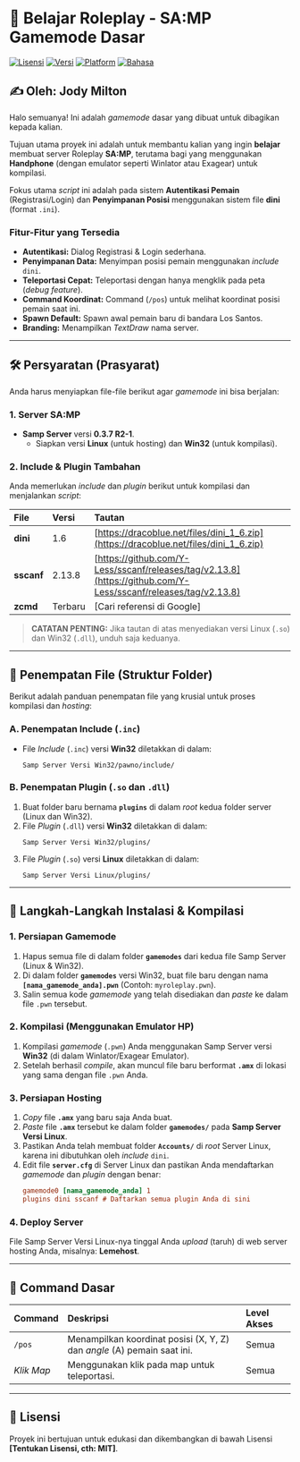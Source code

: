 # 🚀 Belajar Roleplay - SA:MP Gamemode Dasar

[![Lisensi](https://img.shields.io/badge/License-MIT-blue.svg)](https://opensource.org/licenses/MIT)
[![Versi](https://img.shields.io/badge/Version-V1.0-informational)]()
[![Platform](https://img.shields.io/badge/Platform-SA:MP%200.3.7-red)](https://www.sa-mp.com/)
[![Bahasa](https://img.shields.io/badge/Language-PAWN-green)]()

## ✍️ Oleh: Jody Milton

Halo semuanya! Ini adalah *gamemode* dasar yang dibuat untuk dibagikan kepada kalian.

Tujuan utama proyek ini adalah untuk membantu kalian yang ingin **belajar** membuat server Roleplay **SA:MP**, terutama bagi yang menggunakan **Handphone** (dengan emulator seperti Winlator atau Exagear) untuk kompilasi.

Fokus utama *script* ini adalah pada sistem **Autentikasi Pemain** (Registrasi/Login) dan **Penyimpanan Posisi** menggunakan sistem file **dini** (format `.ini`).

### Fitur-Fitur yang Tersedia

* **Autentikasi:** Dialog Registrasi & Login sederhana.
* **Penyimpanan Data:** Menyimpan posisi pemain menggunakan *include* `dini`.
* **Teleportasi Cepat:** Teleportasi dengan hanya mengklik pada peta (*debug feature*).
* **Command Koordinat:** Command (`/pos`) untuk melihat koordinat posisi pemain saat ini.
* **Spawn Default:** Spawn awal pemain baru di bandara Los Santos.
* **Branding:** Menampilkan *TextDraw* nama server.

---

## 🛠️ Persyaratan (Prasyarat)

Anda harus menyiapkan file-file berikut agar *gamemode* ini bisa berjalan:

### 1. Server SA:MP
* **Samp Server** versi **0.3.7 R2-1**.
    * Siapkan versi **Linux** (untuk hosting) dan **Win32** (untuk kompilasi).

### 2. Include & Plugin Tambahan
Anda memerlukan *include* dan *plugin* berikut untuk kompilasi dan menjalankan *script*:

| File | Versi | Tautan |
| :--- | :--- | :--- |
| **dini** | 1.6 | [https://dracoblue.net/files/dini_1_6.zip](https://dracoblue.net/files/dini_1_6.zip) |
| **sscanf** | 2.13.8 | [https://github.com/Y-Less/sscanf/releases/tag/v2.13.8](https://github.com/Y-Less/sscanf/releases/tag/v2.13.8) |
| **zcmd** | Terbaru | [Cari referensi di Google] |

> **CATATAN PENTING:** Jika tautan di atas menyediakan versi Linux (`.so`) dan Win32 (`.dll`), unduh saja keduanya.

---

## 📂 Penempatan File (Struktur Folder)

Berikut adalah panduan penempatan file yang krusial untuk proses kompilasi dan *hosting*:

### A. Penempatan Include (`.inc`)
* File *Include* (`.inc`) versi **Win32** diletakkan di dalam:
    ```
    Samp Server Versi Win32/pawno/include/
    ```

### B. Penempatan Plugin (`.so` dan `.dll`)
1.  Buat folder baru bernama **`plugins`** di dalam *root* kedua folder server (Linux dan Win32).
2.  File *Plugin* (`.dll`) versi **Win32** diletakkan di dalam:
    ```
    Samp Server Versi Win32/plugins/
    ```
3.  File *Plugin* (`.so`) versi **Linux** diletakkan di dalam:
    ```
    Samp Server Versi Linux/plugins/
    ```

---

## 🚀 Langkah-Langkah Instalasi & Kompilasi

### 1. Persiapan Gamemode
1.  Hapus semua file di dalam folder **`gamemodes`** dari kedua file Samp Server (Linux & Win32).
2.  Di dalam folder **`gamemodes`** versi Win32, buat file baru dengan nama **`[nama_gamemode_anda].pwn`** (Contoh: `myroleplay.pwn`).
3.  Salin semua kode *gamemode* yang telah disediakan dan *paste* ke dalam file `.pwn` tersebut.

### 2. Kompilasi (Menggunakan Emulator HP)
1.  Kompilasi *gamemode* (`.pwn`) Anda menggunakan Samp Server versi **Win32** (di dalam Winlator/Exagear Emulator).
2.  Setelah berhasil *compile*, akan muncul file baru berformat **`.amx`** di lokasi yang sama dengan file `.pwn` Anda.

### 3. Persiapan Hosting
1.  *Copy* file **`.amx`** yang baru saja Anda buat.
2.  *Paste* file **`.amx`** tersebut ke dalam folder **`gamemodes/`** pada **Samp Server Versi Linux**.
3.  Pastikan Anda telah membuat folder **`Accounts/`** di *root* Server Linux, karena ini dibutuhkan oleh *include* `dini`.
4.  Edit file **`server.cfg`** di Server Linux dan pastikan Anda mendaftarkan *gamemode* dan *plugin* dengan benar:
    ```cfg
    gamemode0 [nama_gamemode_anda] 1
    plugins dini sscanf # Daftarkan semua plugin Anda di sini
    ```

### 4. Deploy Server
File Samp Server Versi Linux-nya tinggal Anda *upload* (taruh) di web server hosting Anda, misalnya: **Lemehost**.

---

## 🔑 Command Dasar

| Command | Deskripsi | Level Akses |
| :--- | :--- | :--- |
| `/pos` | Menampilkan koordinat posisi (X, Y, Z) dan *angle* (A) pemain saat ini. | Semua |
| *Klik Map* | Menggunakan klik pada map untuk teleportasi. | Semua |

---

## 📜 Lisensi

Proyek ini bertujuan untuk edukasi dan dikembangkan di bawah Lisensi **[Tentukan Lisensi, cth: MIT]**.
